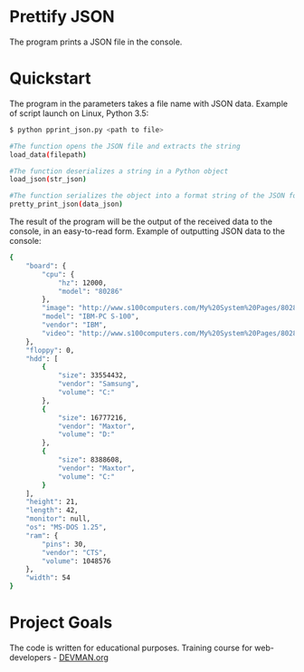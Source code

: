# Prettify JSON

The program prints a JSON file in the console.

# Quickstart

The program in the parameters takes a file name with JSON data.
Example of script launch on Linux, Python 3.5:

```bash
$ python pprint_json.py <path to file>
```

```bash
#The function opens the JSON file and extracts the string
load_data(filepath)
```

```bash
#The function deserializes a string in a Python object
load_json(str_json)
```

```bash
#The function serializes the object into a format string of the JSON format and outputs it to the console in a readable form
pretty_print_json(data_json)
```

The result of the program will be the output of the received data to the console, in an easy-to-read form.
Example of outputting JSON data to the console:

```bash
{
    "board": {
        "cpu": {
            "hz": 12000,
            "model": "80286"
        },
        "image": "http://www.s100computers.com/My%20System%20Pages/80286%20Board/Picture%20of%2080286%20V2%20BoardJPG.jpg",
        "model": "IBM-PC S-100",
        "vendor": "IBM",
        "video": "http://www.s100computers.com/My%20System%20Pages/80286%20Board/80286-Demo3.mp4"
    },
    "floppy": 0,
    "hdd": [
        {
            "size": 33554432,
            "vendor": "Samsung",
            "volume": "C:"
        },
        {
            "size": 16777216,
            "vendor": "Maxtor",
            "volume": "D:"
        },
        {
            "size": 8388608,
            "vendor": "Maxtor",
            "volume": "C:"
        }
    ],
    "height": 21,
    "length": 42,
    "monitor": null,
    "os": "MS-DOS 1.25",
    "ram": {
        "pins": 30,
        "vendor": "CTS",
        "volume": 1048576
    },
    "width": 54
}
```
# Project Goals

The code is written for educational purposes. Training course for web-developers - [DEVMAN.org](https://devman.org)
